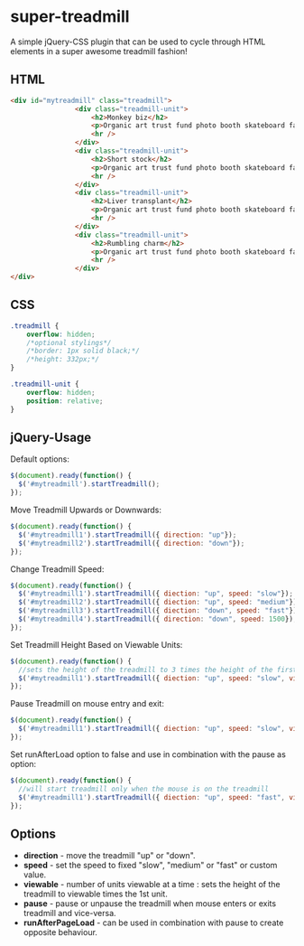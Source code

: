 # super-treadmill
A simple jQuery-CSS plugin that can be used to cycle through HTML elements in a super awesome treadmill fashion!

## HTML ##

```html
<div id="mytreadmill" class="treadmill">
				<div class="treadmill-unit">
					<h2>Monkey biz</h2>
					<p>Organic art trust fund photo booth skateboard fanny pack, Neutra before they sold kale chips four cardigan.</p>
					<hr />
				</div>
				<div class="treadmill-unit">
					<h2>Short stock</h2>
					<p>Organic art trust fund photo booth skateboard fanny pack, Neutra before they sold kale chips four cardigan.</p>
					<hr />
				</div>
				<div class="treadmill-unit">
					<h2>Liver transplant</h2>
					<p>Organic art trust fund photo booth skateboard fanny pack, Neutra before they sold kale chips four cardigan.</p>
					<hr />
				</div>
				<div class="treadmill-unit">
					<h2>Rumbling charm</h2>
					<p>Organic art trust fund photo booth skateboard fanny pack, Neutra before they sold kale chips four cardigan.</p>
					<hr />
				</div>
</div>
```

## CSS ##

```css
.treadmill {
	overflow: hidden;
	/*optional stylings*/
	/*border: 1px solid black;*/
	/*height: 332px;*/
}

.treadmill-unit {
	overflow: hidden;
	position: relative;
}
```

## jQuery-Usage ##

Default options:

```javascript
$(document).ready(function() {
  $('#mytreadmill').startTreadmill();
});
```

Move Treadmill Upwards or Downwards:

```javascript
$(document).ready(function() {
  $('#mytreadmill1').startTreadmill({ direction: "up"});
  $('#mytreadmill2').startTreadmill({ direction: "down"});
});
```

Change Treadmill Speed:

```javascript
$(document).ready(function() {
  $('#mytreadmill1').startTreadmill({ diection: "up", speed: "slow"});
  $('#mytreadmill2').startTreadmill({ diection: "up", speed: "medium"});
  $('#mytreadmill3').startTreadmill({ diection: "down", speed: "fast"});
  $('#mytreadmill4').startTreadmill({ direction: "down", speed: 1500});
});
```

Set Treadmill Height Based on Viewable Units:

```javascript
$(document).ready(function() {
  //sets the height of the treadmill to 3 times the height of the first unit
  $('#mytreadmill1').startTreadmill({ diection: "up", speed: "slow", viewable: 3});
});
```

Pause Treadmill on mouse entry and exit:

```javascript
$(document).ready(function() {
  $('#mytreadmill1').startTreadmill({ diection: "up", speed: "slow", viewable: 3, pause: true});
});
```

Set runAfterLoad option to false and use in combination with the pause as option:

```javascript
$(document).ready(function() {
  //will start treadmill only when the mouse is on the treadmill
  $('#mytreadmill1').startTreadmill({ diection: "up", speed: "fast", viewable: 3, pause: false, runAfterLoad: false});
});
```

## Options ##

* __direction__ - move the treadmill "up" or "down".
* __speed__ - set the speed to fixed "slow", "medium" or "fast" or custom value.
* __viewable__ - number of units viewable at a time : sets the height of the treadmill to viewable times the 1st unit.
* __pause__ - pause or unpause the treadmill when mouse enters or exits treadmill and vice-versa.
* __runAfterPageLoad__ - can be used in combination with pause to create opposite behaviour.
